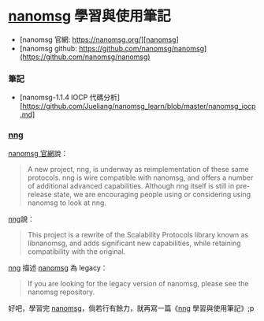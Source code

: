 # [nanomsg][nanomsg] 學習與使用筆記

 * [nanomsg 官網: https://nanomsg.org/][nanomsg]
 * [nanomsg github: https://github.com/nanomsg/nanomsg](https://github.com/nanomsg/nanomsg)


### 筆記

 * [nanomsg-1.1.4 IOCP 代碼分析][https://github.com/Jueliang/nanomsg_learn/blob/master/nanomsg_iocp.md]


### [nng][nng]

[nanomsg 官網][nanomsg]說：

 > A new project, nng, is underway as reimplementation of these same protocols. nng is wire compatible with nanomsg, and offers a number of additional advanced capabilities. Although nng itself is still in pre-release state, we are encouraging people using or considering using nanomsg to look at nng. 

[nng][nng]說：

 > This project is a rewrite of the Scalability Protocols library known as libnanomsg, and adds significant new capabilities, while retaining compatibility with the original.


[nng][nng] 描述 [nanomsg][nanomsg] 為 legacy：

> If you are looking for the legacy version of nanomsg, please see the nanomsg repository. 


好吧，學習完 [nanomsg][nanomsg]，倘若行有餘力，就再寫一篇《[nng][nng] 學習與使用筆記》;p


[nanomsg]:https://nanomsg.org/
[nng]:https://github.com/nanomsg/nng
